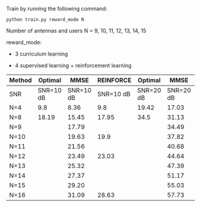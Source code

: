 Train by running the following command:

```
python train.py reward_mode N
```

Number of antennas and users N = 9, 10, 11, 12, 13, 14, 15

reward_mode:

- 3 curriculum learning

- 4 supervised learning + reinforcement learning

|Method| Optimal|MMSE | REINFORCE|Optimal| MMSE | REINFORCE |
| ----------- | -----|------ |-----|------ |-----|------ |
| SNR | SNR=10 dB| SNR=10 dB |SNR=10 dB  |SNR=20 dB|SNR=20 dB| SNR=20 dB|
| N=4 | 9.8|8.36 | 9.8| 19.42 |17.03 | 19.1|
| N=8 | 18.19|15.45 | 17.95|34.5| 31.13 |34.0|
| N=9 | |17.79 | || 34.49 ||
| N=10 | |19.63 |19.9||37.82|32.921|
| N=11 | |21.56 |||40.68||
| N=12 | | 23.49|23.03||44.64|37.2|
| N=13 | |25.32 |||47.39||
| N=14 | |27.37 |||51.17||
| N=15 | |29.20 |||55.03||
| N=16 | |31.09 |28.63||57.73|46.55|

